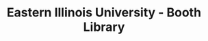 ---
layout: repo
title: "Eastern Illinois University - Booth Library"
id: 15710
permalink: repos/15710/
---